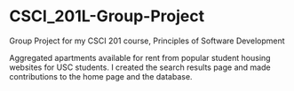 # CSCI_201L-Group-Project
Group Project for my CSCI 201 course, Principles of Software Development

Aggregated apartments available for rent from popular student housing websites for USC students.
I created the search results page and made contributions to the home page and the database.
